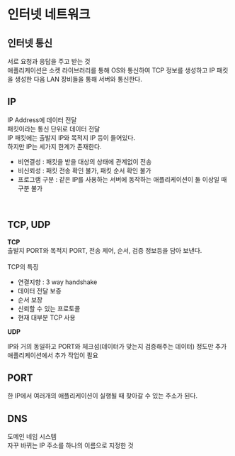 
# 인터넷 네트워크

## 인터넷 통신
서로 요청과 응답을 주고 받는 것 <br/>
애플리케이션은 소켓 라이브러리를 통해 OS와 통신하여 TCP 정보를 생성하고 IP 패킷을 생성한 다음 LAN 장비들을 통해 서버와 통신한다.<br/>

## IP
IP Address에 데이터 전달 <br/>
패킷이라는 통신 단위로 데이터 전달 <br/>
IP 패킷에는 출발지 IP와 목적지 IP 등이 들어있다. <br/>
하지만 IP는 세가지 한계가 존재한다. <br/>

- 비연결성 : 패킷을 받을 대상의 상태에 관계없이 전송 <br/>
- 비신뢰성 : 패킷 전송 확인 불가, 패킷 순서 확인 불가 <br/>
- 프로그램 구분 : 같은 IP를 사용하는 서버에 동작하는 애플리케이션이 둘 이상일 때 구분 불가 <br/>
 <br/>
 
## TCP, UDP

**TCP** <br/>
출발지 PORT와 목적지 PORT, 전송 제어, 순서, 검증 정보등을 담아 보낸다. <br/>
 <br/>
TCP의 특징

- 연결지향 : 3 way handshake
- 데이터 전달 보증
- 순서 보장
- 신뢰할 수 있는 프로토콜
- 현재 대부분 TCP 사용

**UDP**

IP와 거의 동일하고 PORT와 체크섬(데이터가 맞는지 검증해주는 데이터) 정도만 추가 <br/>
애플리케이션에서 추가 작업이 필요 <br/>

## PORT <br/>

한 IP에서 여러개의 애플리케이션이 실행될 때 찾아갈 수 있는 주소가 된다. <br/>
 
## DNS <br/>

도메인 네임 시스템 <br/>
자꾸 바뀌는 IP 주소를 하나의 이름으로 지정한 것 <br/>
